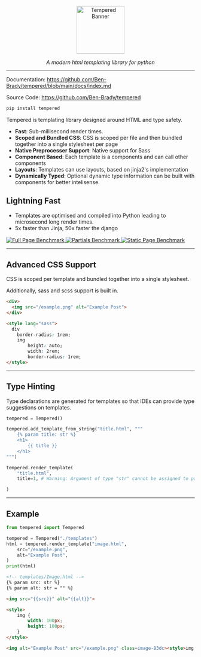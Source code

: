 <p align="center">
    <img
        height=128
        src="https://github.com/Ben-Brady/tempered/assets/64110708/c30f75f4-ab69-48a8-b595-fec5ad9baa38"
        alt="Tempered Banner"
    >
</p>

<p align="center">
    <em>A modern html templating library for python</em>
</p>

---

Documentation: <https://github.com/Ben-Brady/tempered/blob/main/docs/index.md>

Source Code: <https://github.com/Ben-Brady/tempered>

```python
pip install tempered
```

Tempered is templating library designed around HTML and type safety.

- **Fast**: Sub-millisecond render times.
- **Scoped and Bundled CSS**: CSS is scoped per file and then bundled together into a single stylesheet per page
- **Native Preprocesser Support**: Native support for Sass
- **Component Based**: Each template is a components and can call other components
- **Layouts**: Templates can use layouts, based on jinja2's implementation
- **Dynamically Typed**: Optional dynamic type information can be built with components for better intelisense.

## Lightning Fast

- Templates are optimised and compiled into Python leading to microsecond long render times.
- 5x faster than Jinja, 50x faster the django

<a href="https://github.com/Ben-Brady/tempered/tree/main/benchmarks">
<picture align="center">
  <img align="center" alt="Full Page Benchmark" src="https://github.com/Ben-Brady/tempered/assets/64110708/684ff121-a2c9-41df-94dd-f5c0aa136d3e">
</picture>
<picture align="center">
  <img align="center" alt="Partials Benchmark" src="https://github.com/Ben-Brady/tempered/assets/64110708/6bbc6c1d-107b-47b3-9b59-fb9c78e6352f">
</picture>
<picture>
  <img align="center" alt="Static Page Benchmark" src="https://github.com/Ben-Brady/tempered/assets/64110708/a9c3242c-872d-4969-878d-fb39547ca67a">
</picture>
</a>

---

## Advanced CSS Support

CSS is scoped per template and bundled together into a single stylesheet.

Additionally, sass and scss support is built in.

```html
<div>
  <img src="/example.png" alt="Example Post">
</div>

<style lang="sass">
  div
    border-radius: 1rem;
    img
        height: auto;
        width: 2rem;
        border-radius: 1rem;
</style>
```

---

## Type Hinting

Type declarations are generated for templates so that IDEs can provide type suggestions on templates.

```python
tempered = Tempered()

tempered.add_template_from_string("title.html", """
    {% param title: str %}
    <h1>
        {{ title }}
    </h1>
""")

tempered.render_template(
    "title.html",
    title=1, # Warning: Argument of type "str" cannot be assigned to parameter "bar" of type "str" in function "foo"

)
```

---

## Example

```python
from tempered import Tempered

tempered = Tempered("./templates")
html = tempered.render_template("image.html",
    src="/example.png",
    alt="Example Post",
)
print(html)
```

```html
<!-- templates/Image.html -->
{% param src: str %}
{% param alt: str = "" %}

<img src="{{src}}" alt="{{alt}}">

<style>
    img {
        width: 100px;
        height: 100px;
    }
</style>
```

```html
<img alt="Example Post" src="/example.png" class=image-83dc><style>img.image-83dc{width:100px;height:100px}</style>
```

